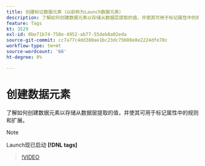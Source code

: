```yaml
---
title: 创建标记数据元素（以前称为Launch数据元素）
description: 了解如何创建数据元素以存储从数据层提取的值，并使其可用于标记属性中的规则和扩展。
feature: Tags
kt: 3529
exl-id: 0be71b74-758e-4952-ab77-55deb8a02eda
source-git-commit: cc7a77c4dd380ae1bc23dc75608e8e2224dfe78c
workflow-type: tm+mt
source-wordcount: '66'
ht-degree: 0%

---
```


# 创建数据元素

了解如何创建数据元素以存储从数据层提取的值，并使其可用于标记属性中的规则和扩展。

>[!NOTE]
>
> Launch现已启动 **[!DNL tags]**

>[!VIDEO](https://video.tv.adobe.com/v/28733/?quality=12&learn=on)
